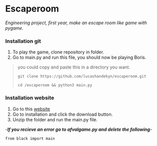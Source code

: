 # Escaperoom
_Engineering project, first year, make an escape room like game with pygame._

### Installation git
1. To play the game, clone repository in folder. 
2. Go to main.py and run this file, you should now be playing Boris.
> you could copy and paste this in a directory you want.
> ```
> git clone https://github.com/lucashandekyn/escaperoom.git
> ```
> ```
> cd /escaperoom && python3 main.py
> ```

### Installation website
1. Go to this [website](https://users.ugent.be/~brsteven/Project/index.html) 
2. Go to installation and click the download button.
3. Unzip the folder and run the main.py file.

-_**If you recieve an error go to afvalgame.py and delete the following**_-
```
from black import main 
```
